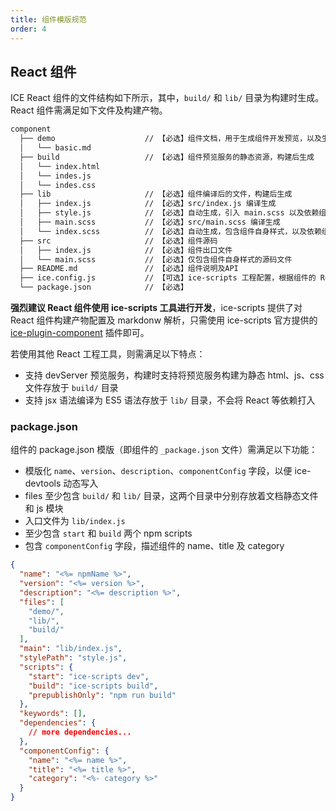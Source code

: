 ```yaml
---
title: 组件模版规范
order: 4
---
```


## React 组件

ICE React 组件的文件结构如下所示，其中，`build/` 和 `lib/` 目录为构建时生成。React 组件需满足如下文件及构建产物。

```bash
component
  ├── demo                    // 【必选】组件文档，用于生成组件开发预览，以及生成组件文档
  │   └── basic.md
  ├── build                   // 【必选】组件预览服务的静态资源，构建后生成
  │   └── index.html
  │   └── indes.js
  │   └── indes.css
  ├── lib                     // 【必选】组件编译后的文件，构建后生成
  │   ├── index.js            // 【必选】src/index.js 编译生成
  │   ├── style.js            // 【必选】自动生成，引入 main.scss 以及依赖组件的 style.js
  │   ├── main.scss           // 【必选】src/main.scss 编译生成
  │   └── index.scss          // 【必选】自动生成，包含组件自身样式，以及依赖组件样式，正常情况下不需要
  ├── src                     // 【必选】组件源码
  │   ├── index.js            // 【必选】组件出口文件
  │   └── main.scss           // 【必选】仅包含组件自身样式的源码文件
  ├── README.md               // 【必选】组件说明及API
  ├── ice.config.js           // 【可选】ice-scripts 工程配置，根据组件的 React 工程工具不同而有所区别
  └── package.json            // 【必选】
```

**强烈建议 React 组件使用 ice-scripts 工具进行开发**，ice-scripts 提供了对 React 组件构建产物配置及 markdonw 解析，只需使用 ice-scripts 官方提供的 [ice-plugin-component](https://ice.work/docs/cli/plugin-list/component) 插件即可。

若使用其他 React 工程工具，则需满足以下特点：

- 支持 devServer 预览服务，构建时支持将预览服务构建为静态 html、js、css 文件存放于 `build/` 目录
- 支持 jsx 语法编译为 ES5 语法存放于 `lib/` 目录，不会将 React 等依赖打入

### package.json

组件的 package.json 模版（即组件的 `_package.json` 文件）需满足以下功能：

- 模版化 `name`、`version`、`description`、`componentConfig` 字段，以便 ice-devtools 动态写入
- files 至少包含 `build/` 和 `lib/` 目录，这两个目录中分别存放着文档静态文件和 js 模块
- 入口文件为 `lib/index.js`
- 至少包含 `start` 和 `build` 两个 npm scripts
- 包含 `componentConfig` 字段，描述组件的 name、title 及 category

```JSON
{
  "name": "<%= npmName %>",
  "version": "<%= version %>",
  "description": "<%= description %>",
  "files": [
    "demo/",
    "lib/",
    "build/"
  ],
  "main": "lib/index.js",
  "stylePath": "style.js",
  "scripts": {
    "start": "ice-scripts dev",
    "build": "ice-scripts build",
    "prepublishOnly": "npm run build"
  },
  "keywords": [],
  "dependencies": {
    // more dependencies...
  },
  "componentConfig": {
    "name": "<%= name %>",
    "title": "<%= title %>",
    "category": "<%- category %>"
  }
}
```
